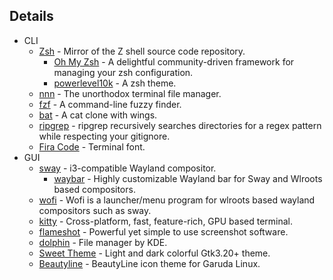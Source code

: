 ## Details

- CLI
    - [Zsh](https://github.com/zsh-users/zsh) - Mirror of the Z shell source code repository.
        - [Oh My Zsh](https://github.com/ohmyzsh/ohmyzsh) - A delightful community-driven framework for managing your zsh configuration.
        - [powerlevel10k](https://github.com/romkatv/powerlevel10k) - A zsh theme.
    - [nnn](https://github.com/jarun/nnn) - The unorthodox terminal file manager.
    - [fzf](https://github.com/junegunn/fzf) - A command-line fuzzy finder.
    - [bat](https://github.com/sharkdp/bat) - A cat clone with wings.
    - [ripgrep](https://github.com/BurntSushi/ripgrep) - ripgrep recursively searches directories for a regex pattern while respecting your gitignore.
    - [Fira Code](https://github.com/tonsky/FiraCode) - Terminal font.
- GUI
    - [sway](https://github.com/swaywm/sway) - i3-compatible Wayland compositor.
        - [waybar](https://github.com/Alexays/Waybar) - Highly customizable Wayland bar for Sway and Wlroots based compositors.
    - [wofi](https://hg.sr.ht/~scoopta/wofi) - Wofi is a launcher/menu program for wlroots based wayland compositors such as sway.
    - [kitty](https://github.com/kovidgoyal/kitty) - Cross-platform, fast, feature-rich, GPU based terminal.
    - [flameshot](https://github.com/flameshot-org/flameshot) - Powerful yet simple to use screenshot software.
    - [dolphin](https://github.com/KDE/dolphin) - File manager by KDE.
    - [Sweet Theme](https://github.com/EliverLara/Sweet) - Light and dark colorful Gtk3.20+ theme.
    - [Beautyline](https://gitlab.com/garuda-linux/themes-and-settings/artwork/beautyline) - BeautyLine icon theme for Garuda Linux.
